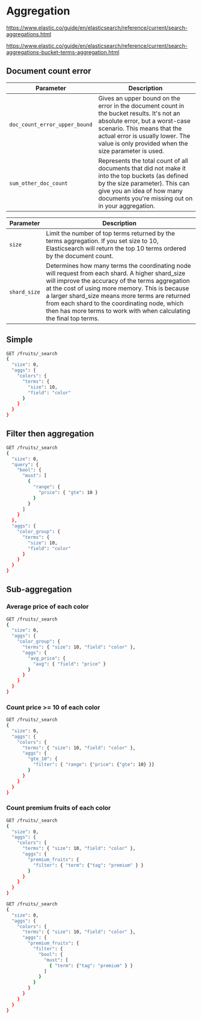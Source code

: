 # Aggregation

https://www.elastic.co/guide/en/elasticsearch/reference/current/search-aggregations.html

https://www.elastic.co/guide/en/elasticsearch/reference/current/search-aggregations-bucket-terms-aggregation.html

## Document count error

| Parameter | Description |
|---|---|
| `doc_count_error_upper_bound` | Gives an upper bound on the error in the document count in the bucket results. It's not an absolute error, but a worst-case scenario. This means that the actual error is usually lower. The value is only provided when the size parameter is used. |
| `sum_other_doc_count` | Represents the total count of all documents that did not make it into the top buckets (as defined by the size parameter). This can give you an idea of how many documents you're missing out on in your aggregation. |

| Parameter | Description |
|---|---|
| `size` | Limit the number of top terms returned by the terms aggregation. If you set size to 10, Elasticsearch will return the top 10 terms ordered by the document count. |
| `shard_size` | Determines how many terms the coordinating node will request from each shard. A higher shard_size will improve the accuracy of the terms aggregation at the cost of using more memory. This is because a larger shard_size means more terms are returned from each shard to the coordinating node,  which then has more terms to work with when calculating the final top terms. |

## Simple

```sh
GET /fruits/_search
{
  "size": 0,
  "aggs": {
    "colors": {
      "terms": {
        "size": 10,
        "field": "color"
      }
    }
  }
}
```

## Filter then aggregation

```sh
GET /fruits/_search
{
  "size": 0,
  "query": {
    "bool": {
      "must": [
        {
          "range": {
            "price": { "gte": 10 }
          }
        }
      ]
    }
  },
  "aggs": {
    "color_group": {
      "terms": {
        "size": 10,
        "field": "color"
      }
    }
  }
}
```

## Sub-aggregation

### Average price of each color

```sh
GET /fruits/_search
{
  "size": 0,
  "aggs": {
    "color_group": {
      "terms": { "size": 10, "field": "color" },
      "aggs": {
        "avg_price": {
          "avg": { "field": "price" }
        }
      }
    }
  }
}
```

### Count price >= 10 of each color

```sh
GET /fruits/_search
{
  "size": 0,
  "aggs": {
    "colors": {
      "terms": { "size": 10, "field": "color" },
      "aggs": {
        "gte_10": {
          "filter": { "range": {"price": {"gte": 10} }}
        }
      }
    }
  }
}
```

### Count premium fruits of each color

```sh
GET /fruits/_search
{
  "size": 0,
  "aggs": {
    "colors": {
      "terms": { "size": 10, "field": "color" },
      "aggs": {
        "premium_fruits": {
          "filter": { "term": {"tag": "premium" } }
        }
      }
    }
  }
}
```

```sh
GET /fruits/_search
{
  "size": 0,
  "aggs": {
    "colors": {
      "terms": { "size": 10, "field": "color" },
      "aggs": {
        "premium_fruits": {
          "filter": {
            "bool": {
              "must": [
                { "term": {"tag": "premium" } }
              ]
            }
          }
        }
      }
    }
  }
}
```
